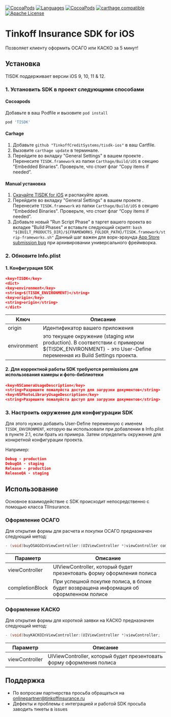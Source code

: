 [![CocoaPods](https://img.shields.io/badge/platforms-iOS-orange.svg?maxAge=2592000)](https://cocoapods.org/pods/TISDK)
[![Languages](https://img.shields.io/badge/languages-ObjC%20%7C%20%20Swift-orange.svg?maxAge=2592000)](https://github.com/TinkoffCreditSystems/tisdk-ios)
[![CocoaPods](https://img.shields.io/cocoapods/v/TISDK.svg?maxAge=2592000)](https://cocoapods.org/pods/TISDK)
[![carthage compatible](https://img.shields.io/badge/Carthage-compatible-4BC51D.svg?style=flat)](https://github.com/Carthage/Carthage)
[![Apache License](http://img.shields.io/badge/license-APACHE2-blue.svg?style=flat)](https://www.apache.org/licenses/LICENSE-2.0.html)

# Tinkoff Insurance SDK for iOS

Позволяет клиенту оформить ОСАГО или КАСКО за 5 минут!

## Установка

TISDK поддерживает версии iOS 9, 10, 11 & 12.

### 1. Установить SDK в проект следующими способами

#### Cocoapods

Добавьте в ваш Podfile и вызовите `pod install`

```ruby
pod 'TISDK'
```

#### Carhage

1. Добавьте `github "TinkoffCreditSystems/tisdk-ios"` в ваш Cartfile.
2. Вызовите `carthage update` в терминале.
3. Перейдите во вкладку "General Settings" в вашем проекте . Перенесите `TISDK.framework` из папки `Carthage/Build/iOS` в секцию "Embedded Binaries". Проверьте, что стоит флаг “Copy items if needed”.

#### Manual установка

1. [Скачайте TISDK for iOS](https://github.com/TinkoffCreditSystems/tisdk-ios/archive/master.zip) и распакуйте архив.
2. Перейдите во вкладку "General Settings" в вашем проекте . Перенесите `TISDK.framework` из папки `Carthage/Build/iOS` в секцию "Embedded Binaries". Проверьте, что стоит флаг “Copy items if needed”.
3. Добавьте новый "Run Script Phase" в таргет вашего проекта во вкладке "Build Phases" и вставьте следующий скрипт: 
`bash "${BUILT_PRODUCTS_DIR}/${FRAMEWORKS_FOLDER_PATH}/TISDK.framework/strip-frameworks.sh"`
Данный шаг важен для ворк-эраунда [App Store submission bug](http://www.openradar.me/radar?id=6409498411401216) при архивировании универсального фреймворка.

### 2. Обновите Info.plist

#### 1. Конфигурация SDK

```json
<key>TISDK</key>
<dict>
<key>environment</key>
<string>$(TISDK_ENVIRONMENT)</string>
<key>origin</key>
<string>origin</string>
</dict>
```

| Ключ            | Описание                                                                               |
|-----------------|----------------------------------------------------------------------------------------|
| origin          | Идентификатор вашего приложения                                                        |
| environment     | это текущее окружение (staging или production). В соответствии с примером $(TISDK_ENVIRONMENT) - это User-Define переменная из Build Settings проекта.                                                       |

#### 2. Для корректной работы SDK требуются permissions для использования камеры и фото-библиотеки

```json
<key>NSCameraUsageDescription</key>
<string>Разрешите пожалуйста доступ для загрузки документов</string>
<key>NSPhotoLibraryUsageDescription</key>
<string>Разрешите пожалуйста доступ для загрузки документов</string>
```

### 3. Настроить окружение для конфигурации SDK

Для этого нужно добавить User-Define переменную с именем `TISDK_ENVIRONMENT`, которую вы использовали при добавлении в Info.plist в пункте 2.1, если брать из примера. Затем определить окружение для конкретной конфигурации проекта.

Например:

```json
Debug - production
DebugQA - staging
Release - production
ReleaseQA - staging
```

## Использование

Основное взаимодействие с SDK происходит непосредственно с помощью класса TIInsurance.

### Оформление ОСАГО

Для открытия формы для расчета и покупки ОСАГО предназначен следующий метод:

```objective-c
- (void)buyOSAGOInViewController:(UIViewController *)viewController completionBlock:(void (^ _Nullable)(TIPolicyInfo *))completionBlock;
```

| Параметр        | Описание                                                                               |
|-----------------|----------------------------------------------------------------------------------------|
| viewController  | UIViewController, который будет презентовать форму оформления полиса                   |
| completionBlock | При успешной покупке полиса, в блоке будет возвращена информация об оформленном полисе |

### Оформление КАСКО

Для открытия формы для короткой заявки на КАСКО предназначен следующий метод:

```objective-c
- (void)buyKACKOInViewController:(UIViewController *)viewController;
```

| Параметр        | Описание                                                                               |
|-----------------|----------------------------------------------------------------------------------------|
| viewController  | UIViewController, который будет презентовать форму оформления полиса                   |

## Поддержка

- По вопросам партнерства просьба обращаться на onlinepartner@tinkoffinsurance.ru
- Дефекты и проблемы с интеграцией и работой SDK просьба заводить тикеты в issues

